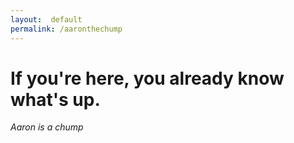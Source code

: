 ```yaml
---
layout:  default
permalink: /aaronthechump
---
```


# If you're here, you already know what's up.
*Aaron is a chump*